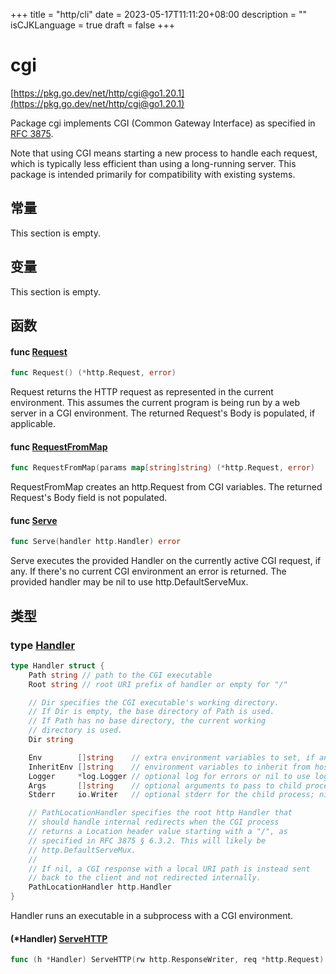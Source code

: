 +++
title = "http/cli"
date = 2023-05-17T11:11:20+08:00
description = ""
isCJKLanguage = true
draft = false
+++
# cgi

[https://pkg.go.dev/net/http/cgi@go1.20.1](https://pkg.go.dev/net/http/cgi@go1.20.1)



Package cgi implements CGI (Common Gateway Interface) as specified in [RFC 3875](https://rfc-editor.org/rfc/rfc3875.html).

Note that using CGI means starting a new process to handle each request, which is typically less efficient than using a long-running server. This package is intended primarily for compatibility with existing systems.



## 常量 

This section is empty.

## 变量

This section is empty.

## 函数

#### func [Request](https://cs.opensource.google/go/go/+/go1.20.1:src/net/http/cgi/child.go;l=28) 

``` go 
func Request() (*http.Request, error)
```

Request returns the HTTP request as represented in the current environment. This assumes the current program is being run by a web server in a CGI environment. The returned Request's Body is populated, if applicable.

#### func [RequestFromMap](https://cs.opensource.google/go/go/+/go1.20.1:src/net/http/cgi/child.go;l=51) 

``` go 
func RequestFromMap(params map[string]string) (*http.Request, error)
```

RequestFromMap creates an http.Request from CGI variables. The returned Request's Body field is not populated.

#### func [Serve](https://cs.opensource.google/go/go/+/go1.20.1:src/net/http/cgi/child.go;l=145) 

``` go 
func Serve(handler http.Handler) error
```

Serve executes the provided Handler on the currently active CGI request, if any. If there's no current CGI environment an error is returned. The provided handler may be nil to use http.DefaultServeMux.

## 类型

### type [Handler](https://cs.opensource.google/go/go/+/go1.20.1:src/net/http/cgi/host.go;l=57) 

``` go 
type Handler struct {
	Path string // path to the CGI executable
	Root string // root URI prefix of handler or empty for "/"

	// Dir specifies the CGI executable's working directory.
	// If Dir is empty, the base directory of Path is used.
	// If Path has no base directory, the current working
	// directory is used.
	Dir string

	Env        []string    // extra environment variables to set, if any, as "key=value"
	InheritEnv []string    // environment variables to inherit from host, as "key"
	Logger     *log.Logger // optional log for errors or nil to use log.Print
	Args       []string    // optional arguments to pass to child process
	Stderr     io.Writer   // optional stderr for the child process; nil means os.Stderr

	// PathLocationHandler specifies the root http Handler that
	// should handle internal redirects when the CGI process
	// returns a Location header value starting with a "/", as
	// specified in RFC 3875 § 6.3.2. This will likely be
	// http.DefaultServeMux.
	//
	// If nil, a CGI response with a local URI path is instead sent
	// back to the client and not redirected internally.
	PathLocationHandler http.Handler
}
```

Handler runs an executable in a subprocess with a CGI environment.

#### (*Handler) [ServeHTTP](https://cs.opensource.google/go/go/+/go1.20.1:src/net/http/cgi/host.go;l=117) 

``` go 
func (h *Handler) ServeHTTP(rw http.ResponseWriter, req *http.Request)
```

